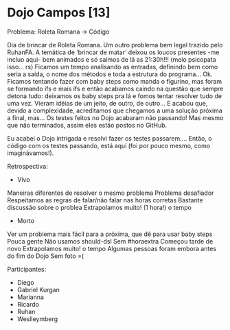 Dojo Campos [13]
===============

Problema: Roleta Romana -> Código

Dia de brincar de Roleta Romana. Um outro problema bem legal trazido pelo RuhanFA.
A temática de ‘brincar de matar’ deixou os loucos presentes -me incluo aqui- bem animados e só saímos de lá as 21:30h!!! (meio psicopata isso… rs)
Ficamos um tempo analisando as entradas, definindo bem como seria a saída, o nome dos métodos e toda a estrutura do programa… Ok.
Ficamos tentando fazer com baby steps como manda o figurino, mas foram se formando ifs e mais ifs e então acabamos caindo na questão que sempre detona tudo: deixamos os baby steps pra lá e fomos tentar resolver tudo de uma vez. Vieram idéias de um jeito, de outro, de outro… E acabou que, devido a complexidade, acreditamos que chegamos a uma solução próxima a final, mas… Os testes feitos no Dojo acabaram  não passando! Mas mesmo que não terminados, assim eles estão postos no GitHub.

Eu acabei o Dojo intrigada e resolvi fazer os testes passarem…. Então, o código com os testes passando, está aqui (foi por pouco mesmo, como imaginávamos!).

Retrospectiva:

* Vivo

Maneiras diferentes de resolver o mesmo problema
Problema desafiador
Respeitamos as regras de falar/não falar nas horas corretas
Bastante discussão sobre o problea
Extrapolamos muito! (1 hora!) o tempo

* Morto

Ver um problema mais fácil para a próxima, que dê para usar baby steps
Pouca gente
Não usamos should-dsl
Sem #horaextra
Começou tarde de novo
Extrapolamos muito! o tempo
Algumas pessoas foram embora antes do fim do Dojo
Sem foto =(

Participantes:

* Diego
* Gabriel Kurgan
* Marianna
* Ricardo
* Ruhan
* Weslleymberg

